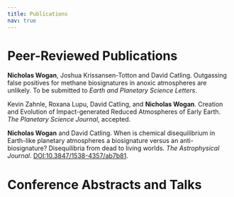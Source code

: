 ```yaml
---
title: Publications
nav: true
---
```


# Peer-Reviewed Publications

__**Nicholas Wogan**__, Joshua Krissansen-Totton and David Catling. Outgassing false positives for methane biosignatures in anoxic atmospheres are unlikely. To be submitted to *Earth and Planetary Science Letters*.

Kevin Zahnle, Roxana Lupu, David Catling, and __**Nicholas Wogan**__. Creation and Evolution of Impact-generated Reduced Atmospheres of Early Earth. *The Planetary Science Journal*, accepted.

__**Nicholas Wogan**__ and David Catling. When is chemical disequilibrium in Earth-like planetary atmospheres a biosignature versus an anti-biosignature? Disequilibria from dead to living worlds. *The Astrophysical Journal*. [DOI:10.3847/1538-4357/ab7b81](https://doi.org/10.3847/1538-4357/ab7b81).

# Conference Abstracts and Talks

